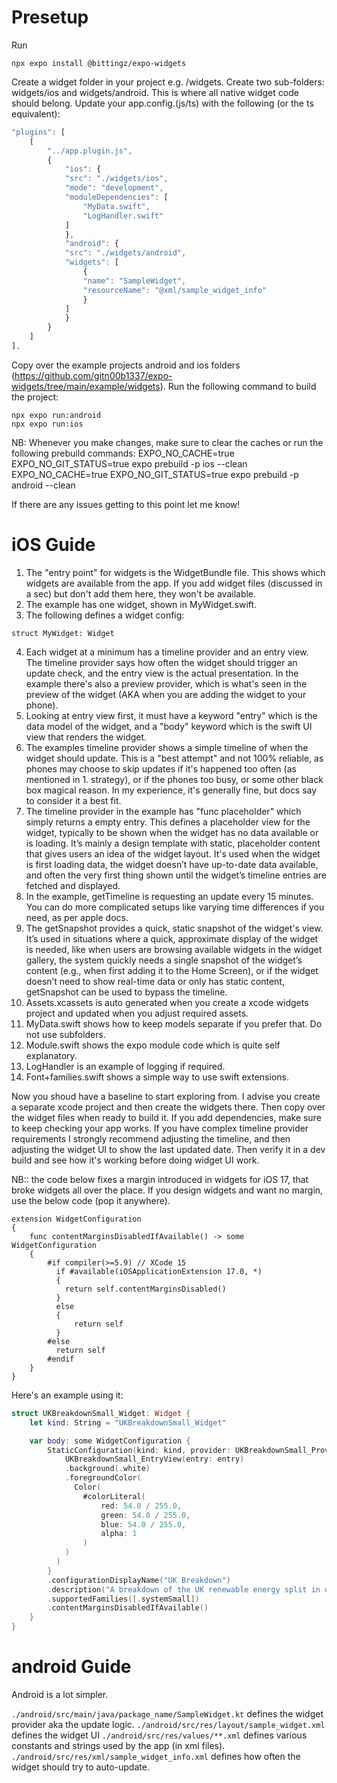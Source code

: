 
# Presetup

Run 
```
npx expo install @bittingz/expo-widgets
```

Create a widget folder in your project e.g. /widgets. 
Create two sub-folders: widgets/ios and widgets/android. This is where all native widget code should belong.
Update your app.config.(js/ts) with the following (or the ts equivalent):

```typescript
"plugins": [
    [
        "../app.plugin.js",
        {
            "ios": {
            "src": "./widgets/ios",
            "mode": "development",
            "moduleDependencies": [
                "MyData.swift",
                "LogHandler.swift"
            ]
            },
            "android": {
            "src": "./widgets/android",
            "widgets": [
                {
                "name": "SampleWidget",
                "resourceName": "@xml/sample_widget_info"
                }
            ]
            }
        }
    ]
],
```

Copy over the example projects android and ios folders (https://github.com/gitn00b1337/expo-widgets/tree/main/example/widgets).
Run the following command to build the project:
```
npx expo run:android
npx expo run:ios
```

NB: Whenever you make changes, make sure to clear the caches or run the following prebuild commands:
EXPO_NO_CACHE=true EXPO_NO_GIT_STATUS=true expo prebuild -p ios --clean
EXPO_NO_CACHE=true EXPO_NO_GIT_STATUS=true expo prebuild -p android --clean

If there are any issues getting to this point let me know!

# iOS Guide
1. The "entry point" for widgets is the WidgetBundle file. This shows which widgets are available from the app. If you add widget files (discussed in a sec) but don't add them here, they won't be available.
2. The example has one widget, shown in MyWidget.swift.
3. The following defines a widget config:
```
struct MyWidget: Widget
```
4. Each widget at a minimum has a timeline provider and an entry view. The timeline provider says how often the widget should trigger an update check, and the entry view is the actual presentation. In the example there's also a preview provider, which is what's seen in the preview of the widget (AKA when you are adding the widget to your phone).
5. Looking at entry view first, it must have a keyword "entry" which is the data model of the widget, and a "body" keyword which is the swift UI view that renders the widget. 
6. The examples timeline provider shows a simple timeline of when the widget should update. This is a "best attempt" and not 100% reliable, as phones may choose to skip updates if it's happened too often (as mentioned in 1. strategy), or if the phones too busy, or some other black box magical reason. In my experience, it's generally fine, but docs say to consider it a best fit.
7. The timeline provider in the example has "func placeholder" which simply returns a empty entry. This defines a placeholder view for the widget, typically to be shown when the widget has no data available or is loading. It’s mainly a design template with static, placeholder content that gives users an idea of the widget layout. It's used when the widget is first loading data, the widget doesn’t have up-to-date data available, and often the very first thing shown until the widget’s timeline entries are fetched and displayed.
8. In the example, getTimeline is requesting an update every 15 minutes. You can do more complicated setups like varying time differences if you need, as per apple docs.
9. The getSnapshot provides a quick, static snapshot of the widget's view. It’s used in situations where a quick, approximate display of the widget is needed, like when users are browsing available widgets in the widget gallery, the system quickly needs a single snapshot of the widget’s content (e.g., when first adding it to the Home Screen), or if the widget doesn’t need to show real-time data or only has static content, getSnapshot can be used to bypass the timeline.
10. Assets.xcassets is auto generated when you create a xcode widgets project and updated when you adjust required assets.
11. MyData.swift shows how to keep models separate if you prefer that. Do not use subfolders.
12. Module.swift shows the expo module code which is quite self explanatory.
13. LogHandler is an example of logging if required.
14. Font+families.swift shows a simple way to use swift extensions.

Now you shoud have a baseline to start exploring from. I advise you create a separate xcode project and then create the widgets there. Then copy over the widget files when ready to build it. If you add dependencies, make sure to keep checking your app works. If you have complex timeline provider requirements I strongly recommend adjusting the timeline, and then adjusting the widget UI to show the last updated date. Then verify it in a dev build and see how it's working before doing widget UI work.

NB:: the code below fixes a margin introduced in widgets for iOS 17, that broke widgets all over the place. If you design widgets and want no margin, use the below code (pop it anywhere). 

```
extension WidgetConfiguration
{
    func contentMarginsDisabledIfAvailable() -> some WidgetConfiguration
    {
        #if compiler(>=5.9) // XCode 15
          if #available(iOSApplicationExtension 17.0, *)
          {
            return self.contentMarginsDisabled()
          }
          else
          {
              return self
          }
        #else
          return self
        #endif
    }
}
```

Here's an example using it:

```swift
struct UKBreakdownSmall_Widget: Widget {
    let kind: String = "UKBreakdownSmall_Widget"

    var body: some WidgetConfiguration {
        StaticConfiguration(kind: kind, provider: UKBreakdownSmall_Provider()) { entry in
            UKBreakdownSmall_EntryView(entry: entry)
            .background(.white)
            .foregroundColor(
              Color(
                #colorLiteral(
                    red: 54.0 / 255.0,
                    green: 54.0 / 255.0,
                    blue: 54.0 / 255.0,
                    alpha: 1
                )
            )
          )
        }
        .configurationDisplayName("UK Breakdown")
        .description("A breakdown of the UK renewable energy split in our national grid.")
        .supportedFamilies([.systemSmall])
        .contentMarginsDisabledIfAvailable()
    }
}
```

# android Guide

Android is a lot simpler. 

`./android/src/main/java/package_name/SampleWidget.kt` defines the widget provider aka the update logic. 
`./android/src/res/layout/sample_widget.xml` defines the widget UI
`./android/src/res/values/**.xml` defines various constants and strings used by the app (in xml files).
`./android/src/res/xml/sample_widget_info.xml` defines how often the widget should try to auto-update.




